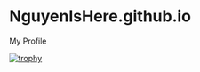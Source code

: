 # NguyenIsHere.github.io
My Profile

[![trophy](https://github-profile-trophy.vercel.app/?username=NguyenIsHere&theme=onedark)](https://github.com/NguyenIsHere/github-profile-trophy)